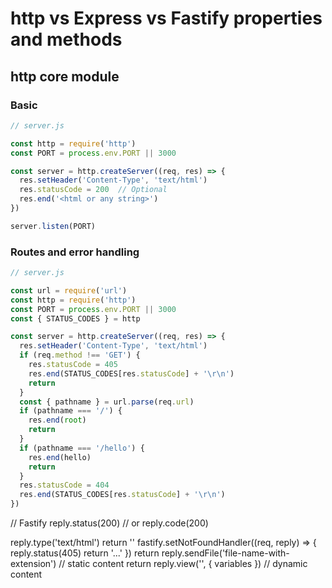 # http vs Express vs Fastify properties and methods

## http core module

### Basic

```js
// server.js

const http = require('http')
const PORT = process.env.PORT || 3000

const server = http.createServer((req, res) => {
  res.setHeader('Content-Type', 'text/html')
  res.statusCode = 200  // Optional
  res.end('<html or any string>')
})

server.listen(PORT)
```

### Routes and error handling

```js
// server.js

const url = require('url')
const http = require('http')
const PORT = process.env.PORT || 3000
const { STATUS_CODES } = http

const server = http.createServer((req, res) => {
  res.setHeader('Content-Type', 'text/html')
  if (req.method !== 'GET') {
    res.statusCode = 405
    res.end(STATUS_CODES[res.statusCode] + '\r\n')
    return
  }
  const { pathname } = url.parse(req.url)
  if (pathname === '/') {
    res.end(root)
    return
  }
  if (pathname === '/hello') {
    res.end(hello)
    return
  }
  res.statusCode = 404
  res.end(STATUS_CODES[res.statusCode] + '\r\n')
})
```

// Fastify
reply.status(200)
// or
reply.code(200)

reply.type('text/html')
return '<string>'
fastify.setNotFoundHandler((req, reply) => {
  reply.status(405)
  return '...'
})
return reply.sendFile('file-name-with-extension') // static content
return reply.view('<view-file-name-with-extension>', { variables }) // dynamic content

```
